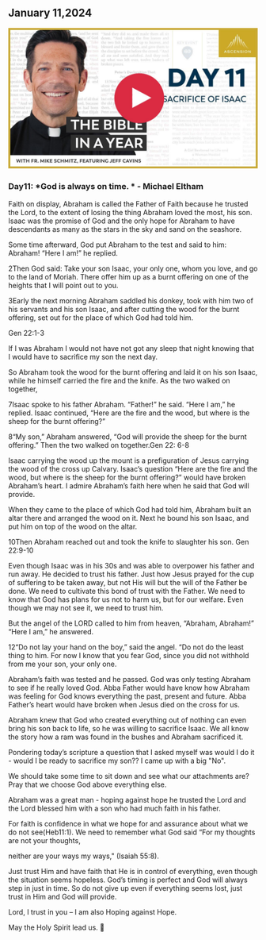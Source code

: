 ## January 11,2024 ##

[![The Sacrifice of Isaac](https://raw.githubusercontent.com/linusjf/BIAY/main/January/jpgs/Day011.jpg)](https://youtu.be/51FQLxXX5Rw "The Sacrifice of Isaac")

### Day11: *God is always on time. * - Michael Eltham ###

Faith on display, Abraham is called the Father of Faith because he trusted the Lord, to the extent of losing the thing Abraham loved the most, his son. Isaac was the promise of God and the only hope for Abraham to have descendants as many as the stars in the sky and sand on the seashore.

Some time afterward, God put Abraham to the test and said to him: Abraham! “Here I am!” he replied.

2Then God said: Take your son Isaac, your only one, whom you love, and go to the land of Moriah. There offer him up as a burnt offering on one of the heights that I will point out to you.

3Early the next morning Abraham saddled his donkey, took with him two of his servants and his son Isaac, and after cutting the wood for the burnt offering, set out for the place of which God had told him.

Gen 22:1-3

If I was Abraham I would not have not got any sleep that night knowing that I would have to sacrifice my son the next day.

So Abraham took the wood for the burnt offering and laid it on his son Isaac, while he himself carried the fire and the knife. As the two walked on together,

7Isaac spoke to his father Abraham. “Father!” he said. “Here I am,” he replied. Isaac continued, “Here are the fire and the wood, but where is the sheep for the burnt offering?”

8“My son,” Abraham answered, “God will provide the sheep for the burnt offering.” Then the two walked on together.Gen 22: 6-8

Isaac carrying the wood up the mount is a prefiguration of Jesus carrying the wood of the cross up Calvary. Isaac’s question “Here are the fire and the wood, but where is the sheep for the burnt offering?” would have broken Abraham’s heart. I admire Abraham’s faith here when he said that God will provide.

When they came to the place of which God had told him, Abraham built an altar there and arranged the wood on it. Next he bound his son Isaac, and put him on top of the wood on the altar.

10Then Abraham reached out and took the knife to slaughter his son. Gen 22:9-10

Even though Isaac was in his 30s and was able to overpower his father and run away. He decided to trust his father. Just how Jesus prayed for the cup of suffering to be taken away, but not His will but the will of the Father be done. We need to cultivate this bond of trust with the Father. We need to know that God has plans for us not to harm us, but for our welfare. Even though we may not see it, we need to trust him.

But the angel of the LORD called to him from heaven, “Abraham, Abraham!” “Here I am,” he answered.

12“Do not lay your hand on the boy,” said the angel. “Do not do the least thing to him. For now I know that you fear God, since you did not withhold from me your son, your only one.

Abraham’s faith was tested and he passed. God was only testing Abraham to see if he really loved God. Abba Father would have know how Abraham was feeling for God knows everything the past, present and future. Abba Father’s heart would have broken when Jesus died on the cross for us.

Abraham knew that God who created everything out of nothing can even bring his son back to life, so he was willing to sacrifice Isaac. We all know the story how a ram was found in the bushes and Abraham sacrificed it.

Pondering today’s scripture a question that I asked myself was would I do it - would I be ready to sacrifice my son?? I came up with a big "No".

We should take some time to sit down and see what our attachments are? Pray that we choose God above everything else.

Abraham was a great man - hoping against hope he trusted the Lord and the Lord blessed him with a son who had much faith in his father.

For faith is confidence in what we hope for and assurance about what we do not see(Heb11:1). We need to remember what God said “For my thoughts are not your thoughts,

neither are your ways my ways," (Isaiah 55:8).

Just trust Him and have faith that He is in control of everything, even though the situation seems hopeless. God’s timing is perfect and God will always step in just in time. So do not give up even if everything seems lost, just trust in Him and God will provide.

Lord, I trust in you – I am also Hoping against Hope.

May the Holy Spirit lead us. 🙏
